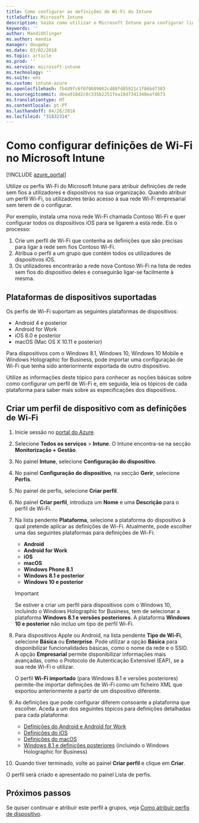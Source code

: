 ```yaml
---
title: Como configurar as definições de Wi-Fi do Intune
titleSuffix: Microsoft Intune
description: Saiba como utilizar o Microsoft Intune para configurar ligações Wi-Fi em dispositivos que gere.
keywords: ''
author: MandiOhlinger
ms.author: mandia
manager: dougeby
ms.date: 03/02/2018
ms.topic: article
ms.prod: ''
ms.service: microsoft-intune
ms.technology: ''
ms.suite: ems
ms.custom: intune-azure
ms.openlocfilehash: fb4d9fc6f0f0609062c408fd85921c1f86bd7303
ms.sourcegitcommit: dbea918d2c0c335b2251fea18d7341340eafd673
ms.translationtype: HT
ms.contentlocale: pt-PT
ms.lasthandoff: 04/26/2018
ms.locfileid: "31832314"
---
```

# <a name="how-to-configure-wi-fi-settings-in-microsoft-intune"></a>Como configurar definições de Wi-Fi no Microsoft Intune

[!INCLUDE [azure_portal](./includes/azure_portal.md)]

Utilize os perfis Wi-Fi do Microsoft Intune para atribuir definições de rede sem fios a utilizadores e dispositivos na sua organização. Quando atribuir um perfil Wi-Fi, os utilizadores terão acesso à sua rede Wi-Fi empresarial sem terem de o configurar.

Por exemplo, instala uma nova rede Wi-Fi chamada Contoso Wi-Fi e quer configurar todos os dispositivos iOS para se ligarem a esta rede. Eis o processo:

1. Crie um perfil de Wi-Fi que contenha as definições que são precisas para ligar à rede sem fios Contoso Wi-Fi.
2. Atribua o perfil a um grupo que contém todos os utilizadores de dispositivos iOS.
3. Os utilizadores encontrarão a rede nova Contoso Wi-Fi na lista de redes sem fios do dispositivo deles e conseguirão ligar-se facilmente à mesma.

## <a name="supported-device-platforms"></a>Plataformas de dispositivos suportadas

Os perfis de Wi-Fi suportam as seguintes plataformas de dispositivos:

- Android 4 e posterior
- Android for Work
- iOS 8.0 e posterior
- macOS (Mac OS X 10.11 e posterior)

Para dispositivos com o Windows 8.1, Windows 10, Windows 10 Mobile e Windows Holographic for Business, pode importar uma configuração de Wi-Fi que tenha sido anteriormente exportada de outro dispositivo.

Utilize as informações deste tópico para conhecer as noções básicas sobre como configurar um perfil de Wi-Fi e, em seguida, leia os tópicos de cada plataforma para saber mais sobre as especificações dos dispositivos.

## <a name="create-a-device-profile-containing-wi-fi-settings"></a>Criar um perfil de dispositivo com as definições de Wi-Fi

1. Inicie sessão no [portal do Azure](https://portal.azure.com).
2. Selecione **Todos os serviços** > **Intune**. O Intune encontra-se na secção **Monitorização + Gestão**.
3. No painel **Intune**, selecione **Configuração do dispositivo**.
2. No painel **Configuração do dispositivo**, na secção **Gerir**, selecione **Perfis**.
3. No painel de perfis, selecione **Criar perfil**.
4. No painel **Criar perfil**, introduza um **Nome** e uma **Descrição** para o perfil de Wi-Fi.
5. Na lista pendente **Plataforma**, selecione a plataforma do dispositivo à qual pretende aplicar as definições de Wi-Fi. Atualmente, pode escolher uma das seguintes plataformas para definições de Wi-Fi:
    - **Android**
    - **Android for Work**
    - **iOS**
    - **macOS**
    - **Windows Phone 8.1**
    - **Windows 8.1 e posterior**
    - **Windows 10 e posterior**

   > [!IMPORTANT]
   > Se estiver a criar um perfil para dispositivos com o Windows 10, incluindo o Windows Holographic for Business, tem de selecionar a plataforma **Windows 8.1 e versões posteriores**. A plataforma **Windows 10 e posterior** não incluo um tipo de perfil Wi-Fi. 

6. Para dispositivos Apple ou Android, na lista pendente **Tipo de Wi-Fi**, selecione **Básica** ou **Enterprise**. Pode utilizar a opção **Básica** para disponibilizar funcionalidades básicas, como o nome da rede e o SSID. A opção **Empresarial** permite disponibilizar informações mais avançadas, como o Protocolo de Autenticação Extensível (EAP), se a sua rede Wi-Fi o utilizar. 

   O perfil **Wi-Fi importado** (para Windows 8.1 e versões posteriores) permite-lhe importar definições de Wi-Fi como um ficheiro XML que exportou anteriormente a partir de um dispositivo diferente.
1. As definições que pode configurar diferem consoante a plataforma que escolher. Aceda a um dos seguintes tópicos para definições detalhadas para cada plataforma:
    - [Definições do Android e Android for Work](wi-fi-settings-android.md)
    - [Definições do iOS](wi-fi-settings-ios.md)
    - [Definições do macOS](wi-fi-settings-macos.md)
    - [Windows 8.1 e definições posteriores](wi-fi-settings-import-windows-8-1.md) (incluindo o Windows Holographic for Business)
1. Quando tiver terminado, volte ao painel **Criar perfil** e clique em **Criar**.

O perfil será criado e apresentado no painel Lista de perfis.

## <a name="next-steps"></a>Próximos passos

Se quiser continuar e atribuir este perfil a grupos, veja [Como atribuir perfis de dispositivo](device-profile-assign.md).
